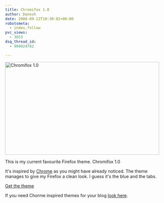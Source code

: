 ```yaml
---
title: Chromifox 1.0
author: Danesh
date: 2008-09-22T10:30:02+00:00
robotsmeta:
  - index,follow
pvc_views:
  - 3023
dsq_thread_id:
  - 904024782

---
```

[<img loading="lazy" src="http://farm4.static.flickr.com/3215/2878887714_2308b358a9.jpg" alt="Chromifox 1.0" width="500" height="302" />][1]

This is my current favourite Firefox theme. Chromifox 1.0

It's inspired by [Chrome][2] as you might have already noticed. The theme manages to give my Firefox a clean look. I guess it's the blue and the tabs.

[Get the theme][3]

If you need Chorme inspired themes for your blog [look here][4].

 [1]: http://www.flickr.com/photos/dannyportal/2878887714/ "Chromifox 1.0 by Danesh Manoharan, on Flickr"
 [2]: http://www.google.com/chrome
 [3]: https://addons.mozilla.org/en-US/firefox/addon/8782
 [4]: http://www.liewcf.com/blog/archives/2008/09/google-chrome-blog-theme-for-wordpress-and-blogspot/